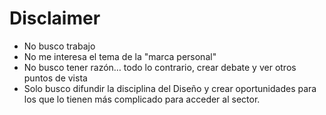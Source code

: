 # Disclaimer

* No busco trabajo
* No me interesa el tema de la "marca personal"
* No busco tener razón… todo lo contrario, crear debate y ver otros puntos de vista
* Solo busco difundir la disciplina del Diseño y crear oportunidades para los que lo tienen más complicado para acceder al sector.





